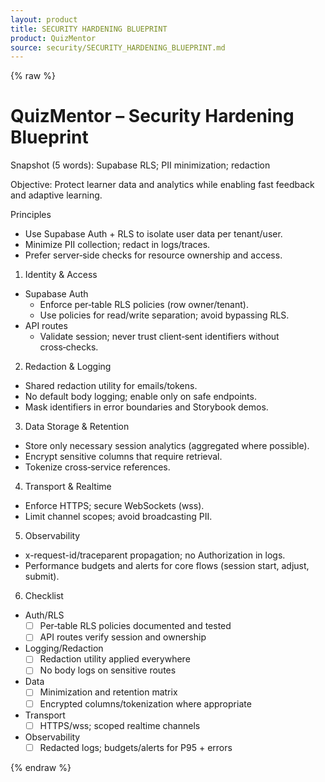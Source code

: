 ```yaml
---
layout: product
title: SECURITY HARDENING BLUEPRINT
product: QuizMentor
source: security/SECURITY_HARDENING_BLUEPRINT.md
---
```


{% raw %}
# QuizMentor – Security Hardening Blueprint

Snapshot (5 words): Supabase RLS; PII minimization; redaction

Objective: Protect learner data and analytics while enabling fast feedback and adaptive learning.

Principles
- Use Supabase Auth + RLS to isolate user data per tenant/user.
- Minimize PII collection; redact in logs/traces.
- Prefer server‑side checks for resource ownership and access.

1) Identity & Access
- Supabase Auth
  - Enforce per‑table RLS policies (row owner/tenant).
  - Use policies for read/write separation; avoid bypassing RLS.
- API routes
  - Validate session; never trust client‑sent identifiers without cross‑checks.

2) Redaction & Logging
- Shared redaction utility for emails/tokens.
- No default body logging; enable only on safe endpoints.
- Mask identifiers in error boundaries and Storybook demos.

3) Data Storage & Retention
- Store only necessary session analytics (aggregated where possible).
- Encrypt sensitive columns that require retrieval.
- Tokenize cross‑service references.

4) Transport & Realtime
- Enforce HTTPS; secure WebSockets (wss).
- Limit channel scopes; avoid broadcasting PII.

5) Observability
- x-request-id/traceparent propagation; no Authorization in logs.
- Performance budgets and alerts for core flows (session start, adjust, submit).

6) Checklist
- Auth/RLS
  - [ ] Per‑table RLS policies documented and tested
  - [ ] API routes verify session and ownership
- Logging/Redaction
  - [ ] Redaction utility applied everywhere
  - [ ] No body logs on sensitive routes
- Data
  - [ ] Minimization and retention matrix
  - [ ] Encrypted columns/tokenization where appropriate
- Transport
  - [ ] HTTPS/wss; scoped realtime channels
- Observability
  - [ ] Redacted logs; budgets/alerts for P95 + errors

{% endraw %}

